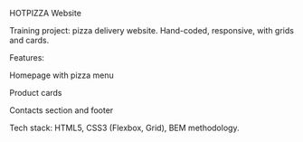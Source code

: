 HOTPIZZA Website

Training project: pizza delivery website.
Hand-coded, responsive, with grids and cards.

Features:

Homepage with pizza menu

Product cards

Contacts section and footer

Tech stack: HTML5, CSS3 (Flexbox, Grid), BEM methodology.
